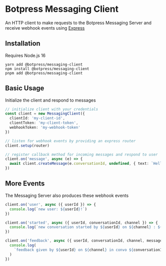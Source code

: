 # Botpress Messaging Client

An HTTP client to make requests to the Botpress Messaging Server and receive webhook events using [Express](https://expressjs.com/)

## Installation

Requires Node.js 16

```
yarn add @botpress/messaging-client
npm install @botpress/messaging-client
pnpm add @botpress/messaging-client
```

## Basic Usage

Initialize the client and respond to messages

```ts
// initialize client with your credentials
const client = new MessagingClient({
  clientId: 'my-client-id',
  clientToken: 'my-client-token',
  webhookToken: 'my-webhook-token'
})

// listen for webhook events by providing an express router
client.setup(router)

// register callback method for incoming messages and respond to user
client.on('message', async (e) => {
  await client.createMessage(e.conversationId, undefined, { text: `Hello I'm a bot!` })
})
```

## More Events

The Messaging Server also produces these webhook events

```ts
client.on('user', async ({ userId }) => {
  console.log(`new user: ${userId}!`)
})

client.on('started', async ({ userId, conversationId, channel }) => {
  console.log(`new conversation started by ${userId} on ${channel} : ${conversationId}!`)
})

client.on('feedback', async ({ userId, conversationId, channel, messageId, feedback }) => {
  console.log(
    `feedback given by ${userId} on ${channel} in convo ${conversationId} on message ${messageId} : ${feedback}!`
  )
})
```

